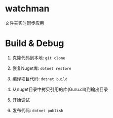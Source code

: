 # watchman

文件夹实时同步应用

# Build & Debug

1. 克隆代码到本地: `git clone`

2. 恢复Nuget库: `dotnet restore`

3. 编译项目代码: `dotnet build`

4. 从nuget目录中拷贝引用的库(Guru.dll)到输出目录

5. 开始调试

6. 发布代码: `dotnet publish`
